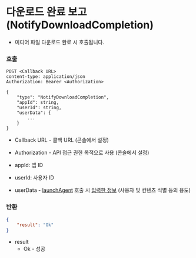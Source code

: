# 다운로드 완료 보고 (NotifyDownloadCompletion)

* 미디어 파일 다운로드 완료 시 호출됩니다.

### 호출

```http
POST <Callback URL>
content-type: application/json
Authorization: Bearer <Authorization>

{
    "type": "NotifyDownloadCompletion",
    "appId": string,
    "userId": string,
    "userData": {
        ...
    }
}
```

* Callback URL - 콜백 URL (콘솔에서 설정)
* Authorization - API 접근 권한 목적으로 사용 (콘솔에서 설정)

* appId:  앱 ID
* userId: 사용자 ID
* userData - [launchAgent](../desktop/how-to-use/launch-agent.html) 호출 시 [입력한 정보](../desktop/how-to-use/launch-agent.html#drm) (사용자 및 컨텐츠 식별 등의 용도)

### 반환

```json
{
    "result": "Ok"
}
```

* result
    * Ok - 성공
